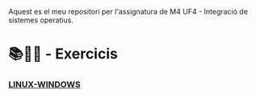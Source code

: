 Aquest es el meu repositori per l'assignatura de M4 UF4 - Integració de sistemes operatius.

# 📚📝💾 - Exercicis 
### [LINUX-WINDOWS](https://github.com/zulemaromero/2n-SMX/tree/main/M4/UF4/LINUX-WINDOWS)
### []()
